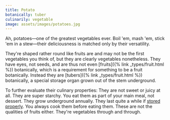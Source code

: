 ```yaml
---
title: Potato
botanically: tuber
culinarily: vegetable
image: assets/images/potatoes.jpg
---
```

Ah, potatoes—one of the greatest vegetables ever. Boil 'em, mash 'em, stick 'em in a stew—their deliciousness is matched only by their versatility.

They're shaped rather round like fruits are and may not be the first vegetables you think of, but they are clearly vegetables nonetheless. They have eyes, not seeds, and are thus not even [fruits]({% link _types/fruit.html %}) botanically, which is a requirement for something to be a fruit botanically. Instead they are [tubers]({% link _types/fruit.html %}) botanically, a special storage organ grown out of the stem underground.

To further evaluate their culinary properties: They are not sweet or juicy at all. They are super starchy. You eat them as part of your main meal, not dessert. They grow underground annually. They last quite a while if <a href="https://www.healthline.com/nutrition/how-to-store-potatoes">stored properly</a>. You always cook them before eating them. These are not the qualities of fruits either. They're vegetables through and through.